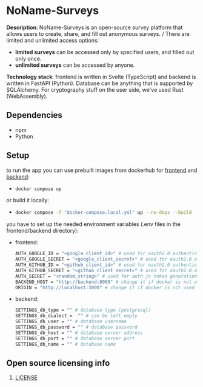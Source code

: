 # NoName-Surveys

**Description**:  NoName-Surveys is an open-source survey platform that allows users to create, share, and fill out anonymous surveys. /
There are limited and unlimited access options:
- **limited surveys** can be accessed only by specified users, and filled out only once.
- **unlimited surveys** can be accessed by anyone.

**Technology stack**: frontend is written in Svelte (TypeScript) and backend is written in FastAPI (Python). Database can be anything that is supported by SQLAlchemy. For cryptography stuff on the user side, we've used Rust (WebAssembly).

## Dependencies
- npm
- Python

## Setup
to run the app you can use prebuilt images from dockerhub for [frontend]() and [backend]():
- ```sh
  docker compose up
    ```

or build it locally:
- ```sh
  docker compose -f "docker-compose.local.yml" up --no-deps --build
  ```
you have to set up the needed environment variables (.env files in the frontend/backend directory):
- frontend:
  ```sh
  AUTH_GOOGLE_ID = "<google_client_id>" # used for oauth2.0 authentication
  AUTH_GOOGLE_SECRET = "<google_client_secret>" # used for oauth2.0 authentication
  AUTH_GITHUB_ID = "<github_client_id>" # used for oauth2.0 authentication
  AUTH_GITHUB_SECRET = "<github_client_secret>" # used for oauth2.0 authentication
  AUTH_SECRET = "<random_string>" # used for auth.js token generation
  BACKEND_HOST = "http://backend:8000" # change it if docker is not used
  ORIGIN = "http://localhost:3000" # change it if docker is not used
  ```
- backend:
  ```sh
  SETTINGS_db_type = "" # database type (postgresql)
  SETTINGS_db_dialect =  "" # can be left empty
  SETTINGS_db_user = "" # database username
  SETTINGS_db_password = "" # database password
  SETTINGS_db_host = "" # database server address
  SETTINGS_db_port = "" # database server port
  SETTINGS_db_name = "" # database name
  ```

## Open source licensing info
1. [LICENSE](LICENSE)
